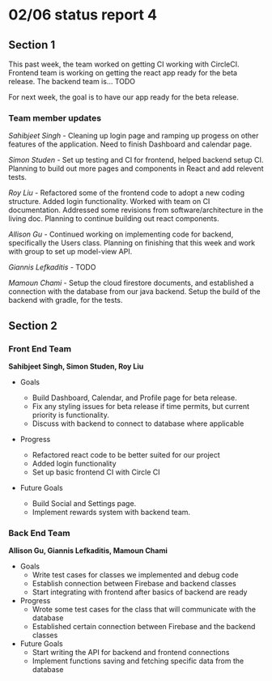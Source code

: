 # 02/06 status report 4

## Section 1
This past week, the team worked on getting CI working with CircleCI. Frontend team is working on getting the react app ready for the beta release. The backend team is... TODO

For next week, the goal is to have our app ready for the beta release.

### Team member updates
*Sahibjeet Singh* - Cleaning up login page and ramping up progess on other features of the application. Need to finish Dashboard and calendar page.

*Simon Studen* - Set up testing and CI for frontend, helped backend setup CI. Planning to build out more pages and components in React and add relevent tests.

*Roy Liu* -  Refactored some of the frontend code to adopt a new coding structure. Added login functionality. Worked with team on CI documentation. Addressed some revisions from software/architecture in the living doc. Planning to continue building out react components. 

*Allison Gu* -  Continued working on implementing code for backend, specifically the Users class. Planning on finishing that this week and work with group to set up model-view API.

*Giannis Lefkaditis* - TODO  

*Mamoun Chami* - Setup the cloud firestore documents, and established a connection with the database from our java backend. Setup the build of the backend with gradle, for the tests.


## Section 2

### Front End Team
**Sahibjeet Singh, Simon Studen, Roy Liu**
* Goals
  *  Build Dashboard, Calendar, and Profile page for beta release. 
  *  Fix any styling issues for beta release if time permits, but current priority is functionality.
  *  Discuss with backend to connect to database where applicable

* Progress
  * Refactored react code to be better suited for our project
  * Added login functionality
  * Set up basic frontend CI with Circle CI

* Future Goals
  * Build Social and Settings page.
  * Implement rewards system with backend team.
 
### Back End Team
**Allison Gu, Giannis Lefkaditis, Mamoun Chami**

* Goals   
  * Write test cases for classes we implemented and debug code
  * Establish connection between Firebase and backend classes
  * Start integrating with frontend after basics of backend are ready
* Progress   
  * Wrote some test cases for the class that will communicate with the database
  * Established certain connection between Firebase and the backend classes
* Future Goals   
  * Start writing the API for backend and frontend connections
  * Implement functions saving and fetching specific data from the database
 
